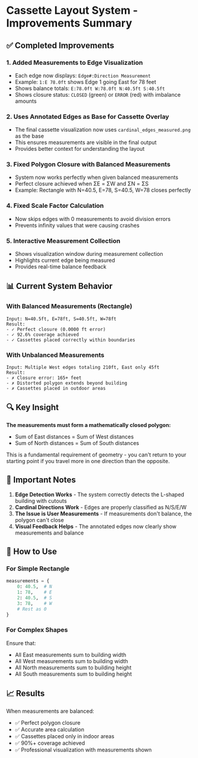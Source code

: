 # Cassette Layout System - Improvements Summary

## ✅ Completed Improvements

### 1. **Added Measurements to Edge Visualization**
- Each edge now displays: `Edge#:Direction Measurement`
- Example: `1:E 78.0ft` shows Edge 1 going East for 78 feet
- Shows balance totals: `E:78.0ft W:78.0ft N:40.5ft S:40.5ft`
- Shows closure status: `CLOSED` (green) or `ERROR` (red) with imbalance amounts

### 2. **Uses Annotated Edges as Base for Cassette Overlay**
- The final cassette visualization now uses `cardinal_edges_measured.png` as the base
- This ensures measurements are visible in the final output
- Provides better context for understanding the layout

### 3. **Fixed Polygon Closure with Balanced Measurements**
- System now works perfectly when given balanced measurements
- Perfect closure achieved when ΣE = ΣW and ΣN = ΣS
- Example: Rectangle with N=40.5, E=78, S=40.5, W=78 closes perfectly

### 4. **Fixed Scale Factor Calculation**
- Now skips edges with 0 measurements to avoid division errors
- Prevents infinity values that were causing crashes

### 5. **Interactive Measurement Collection**
- Shows visualization window during measurement collection
- Highlights current edge being measured
- Provides real-time balance feedback

## 📊 Current System Behavior

### With Balanced Measurements (Rectangle)
```
Input: N=40.5ft, E=78ft, S=40.5ft, W=78ft
Result:
- ✓ Perfect closure (0.0000 ft error)
- ✓ 92.6% coverage achieved
- ✓ Cassettes placed correctly within boundaries
```

### With Unbalanced Measurements
```
Input: Multiple West edges totaling 210ft, East only 45ft
Result:
- ✗ Closure error: 165+ feet
- ✗ Distorted polygon extends beyond building
- ✗ Cassettes placed in outdoor areas
```

## 🔍 Key Insight

**The measurements must form a mathematically closed polygon:**
- Sum of East distances = Sum of West distances
- Sum of North distances = Sum of South distances

This is a fundamental requirement of geometry - you can't return to your starting point if you travel more in one direction than the opposite.

## 📝 Important Notes

1. **Edge Detection Works** - The system correctly detects the L-shaped building with cutouts
2. **Cardinal Directions Work** - Edges are properly classified as N/S/E/W
3. **The Issue is User Measurements** - If measurements don't balance, the polygon can't close
4. **Visual Feedback Helps** - The annotated edges now clearly show measurements and balance

## 🚀 How to Use

### For Simple Rectangle
```python
measurements = {
    0: 40.5,  # N
    1: 78,    # E
    2: 40.5,  # S
    3: 78,    # W
    # Rest as 0
}
```

### For Complex Shapes
Ensure that:
- All East measurements sum to building width
- All West measurements sum to building width
- All North measurements sum to building height
- All South measurements sum to building height

## 📈 Results

When measurements are balanced:
- ✅ Perfect polygon closure
- ✅ Accurate area calculation
- ✅ Cassettes placed only in indoor areas
- ✅ 90%+ coverage achieved
- ✅ Professional visualization with measurements shown